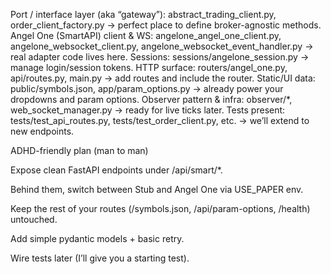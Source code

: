 Port / interface layer (aka “gateway”): abstract_trading_client.py, order_client_factory.py → perfect place to define broker-agnostic methods.
Angel One (SmartAPI) client & WS: angelone_angel_one_client.py, angelone_websocket_client.py, angelone_websocket_event_handler.py → real adapter code lives here.
Sessions: sessions/angelone_session.py → manage login/session tokens.
HTTP surface: routers/angel_one.py, api/routes.py, main.py → add routes and include the router.
Static/UI data: public/symbols.json, app/param_options.py → already power your dropdowns and param options.
Observer pattern & infra: observer/*, web_socket_manager.py → ready for live ticks later.
Tests present: tests/test_api_routes.py, tests/test_order_client.py, etc. → we’ll extend to new endpoints.


ADHD-friendly plan (man to man)

Expose clean FastAPI endpoints under /api/smart/*.

Behind them, switch between Stub and Angel One via USE_PAPER env.

Keep the rest of your routes (/symbols.json, /api/param-options, /health) untouched.

Add simple pydantic models + basic retry.

Wire tests later (I’ll give you a starting test).
